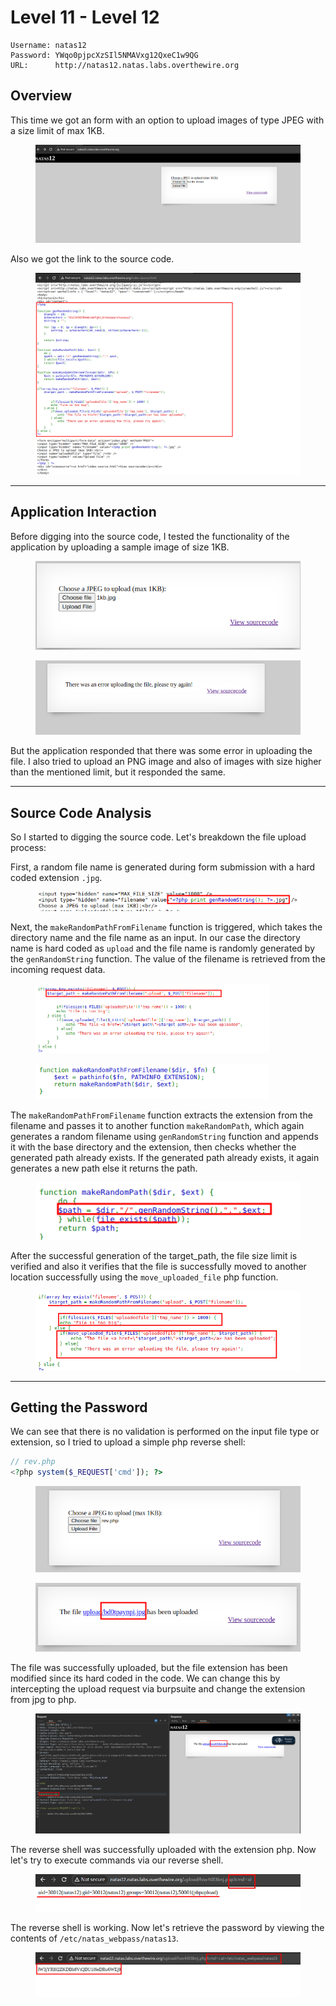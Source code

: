 # Level 11 - Level 12

```
Username: natas12
Password: YWqo0pjpcXzSIl5NMAVxg12QxeC1w9QG
URL:      http://natas12.natas.labs.overthewire.org
```

## Overview

This time we got an form with an option to upload images of type JPEG  with a size limit of max 1KB.

<figure><img src="../.gitbook/assets/image (88).png" alt=""><figcaption></figcaption></figure>

Also we got the link to the source code.

<figure><img src="../.gitbook/assets/image (90).png" alt=""><figcaption></figcaption></figure>

***

## Application Interaction

Before digging into the source code, I tested the functionality of the application by uploading a sample image of size 1KB.

<div>

<figure><img src="../.gitbook/assets/image (91).png" alt=""><figcaption></figcaption></figure>

 

<figure><img src="../.gitbook/assets/image (92).png" alt=""><figcaption></figcaption></figure>

</div>

But the application responded that there was some error in uploading the file. I also tried to upload an PNG image and also of images with size higher than the mentioned limit, but it responded the same.

***

## Source Code Analysis

So I started to digging the source code. Let's breakdown the file upload process:

First, a random file name is generated during form submission with a  hard  coded extension `.jpg`.

<figure><img src="../.gitbook/assets/image (93).png" alt=""><figcaption></figcaption></figure>

Next, the `makeRandomPathFromFilename` function is triggered, which takes the directory name and the file name as an input. In our case the directory name is hard coded as `upload` and the file name is randomly generated by the `genRandomString` function. The value of the filename is retrieved from the incoming request data.

<div>

<figure><img src="../.gitbook/assets/image (95).png" alt="" width="375"><figcaption></figcaption></figure>

 

<figure><img src="../.gitbook/assets/image (96).png" alt="" width="373"><figcaption></figcaption></figure>

</div>

The `makeRandomPathFromFilename` function extracts the extension from the filename and passes it to another function `makeRandomPath`, which again generates a random filename using `genRandomString` function and appends it with the base directory and the extension, then checks whether the generated path already exists. If the generated path already exists, it again generates a new path else it returns the path.

<figure><img src="../.gitbook/assets/image (97).png" alt=""><figcaption></figcaption></figure>

After the successful generation of the target\_path, the file size limit is verified and also it verifies that the file is successfully moved to another location successfully using the `move_uploaded_file` php function.

<figure><img src="../.gitbook/assets/image (98).png" alt=""><figcaption></figcaption></figure>

***

## Getting the Password

We can see that there is no validation is performed on the input file type or extension, so I tried to upload a simple php reverse shell:

```php
// rev.php
<?php system($_REQUEST['cmd']); ?>
```

<div>

<figure><img src="../.gitbook/assets/image (99).png" alt=""><figcaption></figcaption></figure>

 

<figure><img src="../.gitbook/assets/image (100).png" alt=""><figcaption></figcaption></figure>

</div>

The file was successfully uploaded, but the file extension has been modified since its hard coded in the code. We can change this by intercepting the upload request via burpsuite and change the extension from jpg to php.

<figure><img src="../.gitbook/assets/image (101).png" alt=""><figcaption></figcaption></figure>

The reverse shell was successfully uploaded with the extension php. Now let's try to execute commands via our reverse shell.

<figure><img src="../.gitbook/assets/image (102).png" alt=""><figcaption></figcaption></figure>

The reverse shell is working. Now let's retrieve the password by viewing the contents of `/etc/natas_webpass/natas13`.&#x20;

<figure><img src="../.gitbook/assets/image (103).png" alt=""><figcaption></figcaption></figure>
